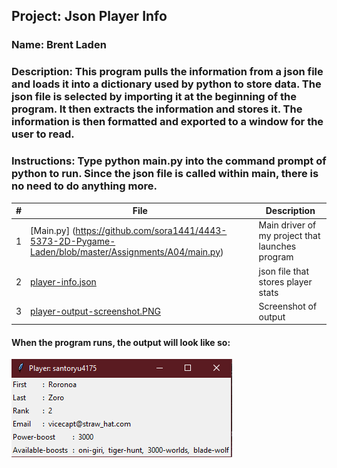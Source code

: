 ## Project: Json Player Info
### Name: Brent Laden
### Description: This program pulls the information from a json file and loads it into a dictionary used by python to store data. The json file is selected by importing it at the beginning of the program. It then extracts the information and stores it. The information is then formatted and exported to a window for the user to read.
### Instructions: Type python main.py into the command prompt of python to run. Since the json file is called within main, there is no need to do anything more.
|   #   | File            | Description                                        |
| :---: | ----------------------- | -------------------------------------------------- |
|   1   | [Main.py] (https://github.com/sora1441/4443-5373-2D-Pygame-Laden/blob/master/Assignments/A04/main.py)| Main driver of my project that launches program      |
|   2   | [player-info.json](https://github.com/sora1441/4443-5373-2D-Pygame-Laden/blob/master/Assignments/A04/player-info.json)  | json file that stores player stats        |
|   3   | [player-output-screenshot.PNG](https://github.com/sora1441/4443-5373-2D-Pygame-Laden/blob/master/Assignments/A04/player-output-screenshot.PNG) | Screenshot of output|

#### When the program runs, the output will look like so:
![output](https://github.com/sora1441/4443-5373-2D-Pygame-Laden/blob/master/Assignments/A04/player-output-screenshot.PNG)
